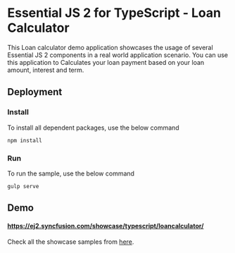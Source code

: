# Essential JS 2 for TypeScript - Loan Calculator

This Loan calculator demo application showcases the usage of several Essential JS 2 components in a real world application scenario. You can use this application to Calculates your loan payment based on your loan amount, interest and term.

## Deployment

### Install

To install all dependent packages, use the below command

```
npm install
```

### Run

To run the sample, use the below command

```
gulp serve
```

## Demo

#### <a href="https://ej2.syncfusion.com/showcase/typescript/loancalculator/" target="_blank">https://ej2.syncfusion.com/showcase/typescript/loancalculator/</a>

Check all the showcase samples from <a href="https://ej2.syncfusion.com/home/index.html" target="_blank">here</a>.
